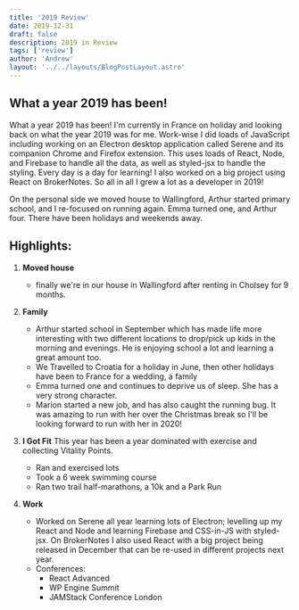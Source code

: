 ```yaml
---
title: '2019 Review'
date: 2019-12-31
draft: false
description: 2019 in Review
tags: ['review']
author: 'Andrew'
layout: '../../layouts/BlogPostLayout.astro'
---
```


## What a year 2019 has been!
What a year 2019 has been! I'm currently in France on holiday and looking back on what the year 2019 was for me. Work-wise I did loads of JavaScript including working on an Electron desktop application called Serene and its companion Chrome and Firefox extension. This uses loads of React, Node, and Firebase to handle all the data, as well as styled-jsx to handle the styling. Every day is a day for learning! I also worked on a big project using React on BrokerNotes. So all in all I grew a lot as a developer in 2019!

On the personal side we moved house to Wallingford, Arthur started primary school, and I re-focused on running again. Emma turned one, and Arthur four. There have been holidays and weekends away.

## Highlights:

1. **Moved house**
	- finally we're in our house in Wallingford after renting in Cholsey for 9 months.

2. **Family**
	- Arthur started school in September which has made life more interesting with two different locations to drop/pick up kids in the morning and evenings. He is enjoying school a lot and learning a great amount too.
	- We Travelled to Croatia for a holiday in June, then other holidays have been to France for a wedding, a family
	- Emma turned one and continues to deprive us of sleep. She has a very strong character.
	- Marion started a new job, and has also caught the running bug. It was amazing to run with her over the Christmas break so I'll be looking forward to run with her in 2020!

3. **I Got Fit**
This year has been a year dominated with exercise and collecting Vitality Points.
	- Ran and exercised lots
	- Took a 6 week swimming course
	- Ran two trail half-marathons, a 10k and a Park Run

4. **Work**
	- Worked on Serene all year learning lots of Electron; levelling up my React and Node and learning Firebase and CSS-in-JS with styled-jsx. On BrokerNotes I also used React with a big project being released in December that can be re-used in different projects next year.
	- Conferences:
		- React Advanced
		- WP Engine Summit
		- JAMStack Conference London
